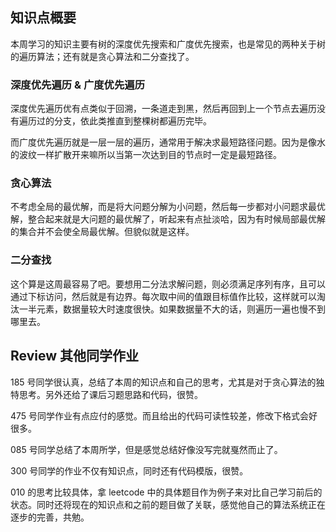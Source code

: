 ## 知识点概要

本周学习的知识主要有树的深度优先搜索和广度优先搜索，也是常见的两种关于树的遍历算法；还有就是贪心算法和二分查找了。

### 深度优先遍历 & 广度优先遍历

深度优先遍历优有点类似于回溯，一条道走到黑，然后再回到上一个节点去遍历没有遍历过的分支，依此类推直到整棵树都遍历完毕。

而广度优先遍历就是一层一层的遍历，通常用于解决求最短路径问题。因为是像水的波纹一样扩散开来嘛所以当第一次达到目的节点时一定是最短路径。

### 贪心算法

不考虑全局的最优解，而是将大问题分解为小问题，然后每一步都对小问题求最优解，整合起来就是大问题的最优解了，听起来有点扯淡哈，因为有时候局部最优解的集合并不会使全局最优解。但貌似就是这样。

### 二分查找

这个算是这周最容易了吧。要想用二分法求解问题，则必须满足序列有序，且可以通过下标访问，然后就是有边界。每次取中间的值跟目标值作比较，这样就可以淘汰一半元素，数据量较大时速度很快。如果数据量不大的话，则遍历一遍也慢不到哪里去。

## Review 其他同学作业

185 号同学很认真，总结了本周的知识点和自己的思考，尤其是对于贪心算法的独特思考。另外还给了课后习题思路和代码，很赞。

475 号同学作业有点应付的感觉。而且给出的代码可读性较差，修改下格式会好很多。

085 号同学总结了本周所学，但是感觉总结好像没写完就戛然而止了。

300 号同学的作业不仅有知识点，同时还有代码模版，很赞。

010 的思考比较具体，拿 leetcode 中的具体题目作为例子来对比自己学习前后的状态。同时还将现在的知识点和之前的题目做了关联，感觉他自己的算法系统正在逐步的完善，共勉。